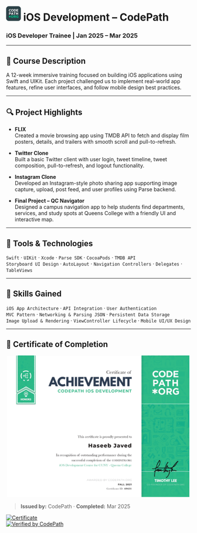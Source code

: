 # <img src="https://github.com/haseebjaved4652/Codepath-Intermediate-Web-Development-Course-Web102/blob/main/codepath%20logo.png?raw=true" alt="CodePath Logo" height="40"/> iOS Development – CodePath

### iOS Developer Trainee | Jan 2025 – Mar 2025  

---

## 📱 Course Description

A 12-week immersive training focused on building iOS applications using Swift and UIKit. Each project challenged us to implement real-world app features, refine user interfaces, and follow mobile design best practices.

---

## 🔍 Project Highlights

- **FLIX**  
  Created a movie browsing app using TMDB API to fetch and display film posters, details, and trailers with smooth scroll and pull-to-refresh.

- **Twitter Clone**  
  Built a basic Twitter client with user login, tweet timeline, tweet composition, pull-to-refresh, and logout functionality.

- **Instagram Clone**  
  Developed an Instagram-style photo sharing app supporting image capture, upload, post feed, and user profiles using Parse backend.

- **Final Project – QC Navigator**  
  Designed a campus navigation app to help students find departments, services, and study spots at Queens College with a friendly UI and interactive map.

---

## 🧰 Tools & Technologies

`Swift` · `UIKit` · `Xcode` · `Parse SDK` · `CocoaPods` · `TMDB API`  
`Storyboard UI Design` · `AutoLayout` · `Navigation Controllers` · `Delegates` · `TableViews`

---

## 🧠 Skills Gained

`iOS App Architecture` · `API Integration` · `User Authentication`  
`MVC Pattern` · `Networking & Parsing JSON` · `Persistent Data Storage`  
`Image Upload & Rendering` · `ViewController Lifecycle` · `Mobile UI/UX Design`

---

## 📜 Certificate of Completion

<img src="https://github.com/haseebjaved4652/Codepath-iOS-Development/blob/main/Certificate%20of%20Achievement.jpg?raw=true" alt="Certificate" width="500"/>

> **Issued by:** CodePath · **Completed:** Mar 2025  

[![Certificate](https://img.shields.io/badge/Certificate-View-blue?style=for-the-badge)](https://github.com/haseebjaved4652/Codepath-iOS-Development/blob/main/Certificate%20of%20Achievement.jpg)  
[![Verified by CodePath](https://img.shields.io/badge/Verified_by-CodePath-brightgreen?style=for-the-badge)](https://www.codepath.org/)
